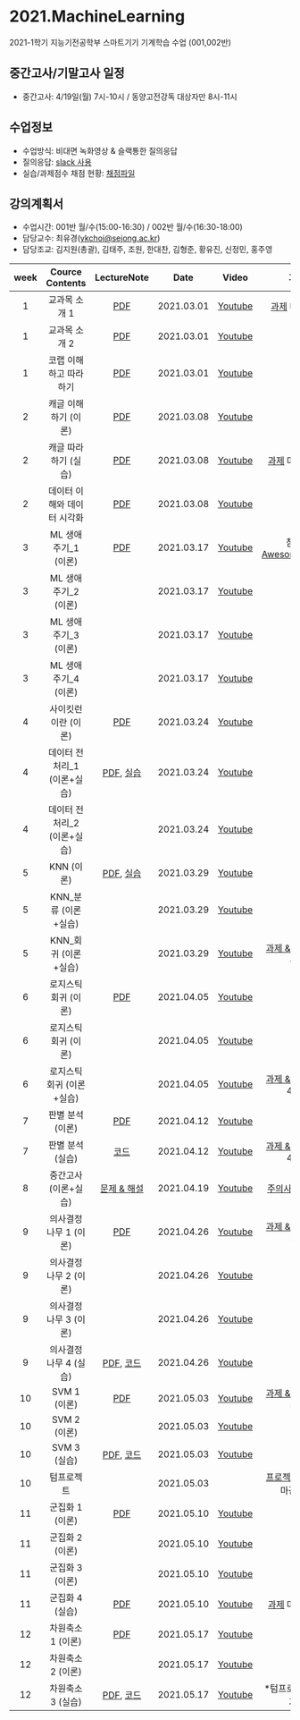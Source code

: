 # 2021.MachineLearning
2021-1학기 지능기전공학부 스마트기기 기계학습 수업 (001,002반)

## 중간고사/기말고사 일정
- 중간고사: 4/19일(월) 7시-10시 / 동양고전강독 대상자만 8시-11시

## 수업정보
- 수업방식: 비대면 녹화영상 & 슬랙통한 질의응답
- 질의응답: [slack 사용](https://2021-machinelearning.slack.com)
- 실습/과제점수 채점 현황: [채점파일](https://docs.google.com/spreadsheets/d/1GqRQg1I8KcUrwOh4uqUR--k8e5wBq8qfCyc7WD_5vmQ/edit?usp=sharing)

## 강의계획서
- 수업시간: 001반 월/수(15:00-16:30) / 002반 월/수(16:30-18:00) 
- 담당교수: 최유경(ykchoi@sejong.ac.kr)
- 담당조교: 김지원(총괄), 김태주, 조원, 한대찬, 김형준, 황유진, 신정민, 홍주영

| week | Cource Contents | LectureNote | Date |  Video | 과제 | 
|:---:|:---:|:---:|:---:|:---:|:---:| 
| 1 | 교과목 소개 1| [PDF](https://github.com/sejongresearch/2021.MachineLearning/blob/main/LectureNote/%5B%E1%84%80%E1%85%B5%E1%84%80%E1%85%A8%E1%84%92%E1%85%A1%E1%86%A8%E1%84%89%E1%85%B3%E1%86%B8%5D%5B1%E1%84%8C%E1%85%AE%E1%84%8E%E1%85%A1%5D%20%E1%84%80%E1%85%AA%E1%84%86%E1%85%A9%E1%86%A8%E1%84%89%E1%85%A9%E1%84%80%E1%85%A2%20I.pdf) | 2021.03.01 | [Youtube](https://youtu.be/feI7rz5JGXo) | [과제](https://github.com/sejongresearch/2021.MachineLearning/blob/main/Labs/1%EC%A3%BC%EC%B0%A8/readme.md) 마감 3/7 |
| 1 | 교과목 소개 2| [PDF](https://github.com/sejongresearch/2021.MachineLearning/blob/main/LectureNote/%5B%E1%84%80%E1%85%B5%E1%84%80%E1%85%A8%E1%84%92%E1%85%A1%E1%86%A8%E1%84%89%E1%85%B3%E1%86%B8%5D%5B1%E1%84%8C%E1%85%AE%E1%84%8E%E1%85%A1%5D%20%E1%84%80%E1%85%AA%E1%84%86%E1%85%A9%E1%86%A8%E1%84%89%E1%85%A9%E1%84%80%E1%85%A2%20II.pdf) | 2021.03.01 | [Youtube](https://youtu.be/LobB91jPDnE) |  |
| 1 | 코랩 이해하고 따라하기 | [PDF](https://github.com/sejongresearch/2021.MachineLearning/blob/main/LectureNote/%5B%E1%84%80%E1%85%B5%E1%84%80%E1%85%A8%E1%84%92%E1%85%A1%E1%86%A8%E1%84%89%E1%85%B3%E1%86%B8%5D%5B1%E1%84%8C%E1%85%AE%E1%84%8E%E1%85%A1%5D%20MissingSemester_Colab.pdf) | 2021.03.01 |  [Youtube](https://youtu.be/NUb1Nyz6BuI) |  |
| 2 | 캐글 이해하기 (이론) | [PDF](https://github.com/sejongresearch/2021.MachineLearning/blob/main/LectureNote/%5B%E1%84%80%E1%85%B5%E1%84%80%E1%85%A8%E1%84%92%E1%85%A1%E1%86%A8%E1%84%89%E1%85%B3%E1%86%B8%5D%5B2%E1%84%8C%E1%85%AE%E1%84%8E%E1%85%A1%5D%20MissingSemester_Kaggle_%E1%84%8B%E1%85%B5%E1%84%85%E1%85%A9%E1%86%AB.pdf) | 2021.03.08 | [Youtube](https://youtu.be/raEi_cPfoLU) | |
| 2 | 캐글 따라하기 (실습) | [PDF](https://github.com/sejongresearch/2021.MachineLearning/blob/main/LectureNote/%5B%E1%84%80%E1%85%B5%E1%84%80%E1%85%A8%E1%84%92%E1%85%A1%E1%86%A8%E1%84%89%E1%85%B3%E1%86%B8%5D%5B2%E1%84%8C%E1%85%AE%E1%84%8E%E1%85%A1%5D%20MissingSemester_Kaggle_%E1%84%89%E1%85%B5%E1%86%AF%E1%84%89%E1%85%B3%E1%86%B8.pdf) | 2021.03.08 | [Youtube](https://youtu.be/4xlaycPT-hQ) | [과제](https://github.com/sejongresearch/2021.MachineLearning/tree/main/Labs/2%EC%A3%BC%EC%B0%A8) 마감 3/14 |
| 2 | 데이터 이해와 데이터 시각화 | [PDF](https://github.com/sejongresearch/2021.MachineLearning/blob/main/LectureNote/%5B%E1%84%80%E1%85%B5%E1%84%80%E1%85%A8%E1%84%92%E1%85%A1%E1%86%A8%E1%84%89%E1%85%B3%E1%86%B8%5D%5B2%E1%84%8C%E1%85%AE%E1%84%8E%E1%85%A1%5D%20%E1%84%83%E1%85%A6%E1%84%8B%E1%85%B5%E1%84%90%E1%85%A5%20%E1%84%8B%E1%85%B5%E1%84%92%E1%85%A2%E1%84%8B%E1%85%AA%20%E1%84%89%E1%85%B5%E1%84%80%E1%85%A1%E1%86%A8%E1%84%92%E1%85%AA_%E1%84%8B%E1%85%B5%E1%84%85%E1%85%A9%E1%86%AB.pdf) | 2021.03.08 | [Youtube](https://youtu.be/jgLW_MVMD24) | |
| 3 | ML 생애주기_1 (이론) | [PDF](https://www.dropbox.com/s/nup3k0ssc0o6yi9/%5B%EA%B8%B0%EA%B3%84%ED%95%99%EC%8A%B5%5D%5B3%EC%A3%BC%EC%B0%A8%5D%20ML%EC%83%9D%EC%95%A0%EC%A3%BC%EA%B8%B0.pdf?dl=0) | 2021.03.17 | [Youtube](https://youtu.be/zbX4k_HYinQ) | 참고-[AwesomeMLOps](https://github.com/kelvins/awesome-mlops) |
| 3 | ML 생애주기_2 (이론) |  | 2021.03.17 | [Youtube](https://youtu.be/5yM-JkSAb7M) | |
| 3 | ML 생애주기_3 (이론) |  | 2021.03.17 | [Youtube](https://youtu.be/pXkX5Ai8Iks) | |
| 3 | ML 생애주기_4 (이론) |  | 2021.03.17 | [Youtube](https://youtu.be/ZTddSFuUBnE) | |
| 4 | 사이킷런이란 (이론) | [PDF](https://github.com/sejongresearch/2021.MachineLearning/blob/main/LectureNote/%5B%E1%84%80%E1%85%B5%E1%84%80%E1%85%A8%E1%84%92%E1%85%A1%E1%86%A8%E1%84%89%E1%85%B3%E1%86%B8%5D%5B4%E1%84%8C%E1%85%AE%E1%84%8E%E1%85%A1%5D%20%E1%84%89%E1%85%A1%E1%84%8B%E1%85%B5%E1%84%8F%E1%85%B5%E1%86%BA%E1%84%85%E1%85%A5%E1%86%AB%E1%84%8B%E1%85%B5%E1%84%85%E1%85%A1%E1%86%AB.pdf) | 2021.03.24 | [Youtube](https://youtu.be/NvczZp_uEL0) | |
| 4 | 데이터 전처리_1 (이론+실습) | [PDF](https://github.com/sejongresearch/2021.MachineLearning/blob/main/LectureNote/%5B%E1%84%80%E1%85%B5%E1%84%80%E1%85%A8%E1%84%92%E1%85%A1%E1%86%A8%E1%84%89%E1%85%B3%E1%86%B8%5D%5B4%E1%84%8C%E1%85%AE%E1%84%8E%E1%85%A1%5D%20%E1%84%8C%E1%85%A5%E1%86%AB%E1%84%8E%E1%85%A5%E1%84%85%E1%85%B5_wo.pdf), [실습](https://www.dropbox.com/s/v0jqimp82rzbtxg/4%EC%A3%BC%EC%B0%A8_%EB%8D%B0%EC%9D%B4%ED%84%B0%EC%A0%84%EC%B2%98%EB%A6%AC.zip?dl=0) | 2021.03.24 | [Youtube](https://youtu.be/Cqqr1WB5ZMk) | |
| 4 | 데이터 전처리_2 (이론+실습) |  | 2021.03.24 | [Youtube](https://youtu.be/vZvBI6_Qhhg) | |
| 5 | KNN (이론) | [PDF](https://github.com/sejongresearch/2021.MachineLearning/blob/main/LectureNote/%5B%E1%84%80%E1%85%B5%E1%84%80%E1%85%A8%E1%84%92%E1%85%A1%E1%86%A8%E1%84%89%E1%85%B3%E1%86%B8%5D%5B5%E1%84%8C%E1%85%AE%E1%84%8E%E1%85%A1%5D%20KNN.pdf), [실습](https://github.com/sejongresearch/2021.MachineLearning/blob/main/Labs/5%EC%A3%BC%EC%B0%A8/5%E1%84%8C%E1%85%AE%E1%84%8E%E1%85%A1_KNN.ipynb) | 2021.03.29 | [Youtube](https://youtu.be/Q5EAL920wn0) | |
| 5 | KNN_분류 (이론+실습) |  | 2021.03.29 | [Youtube](https://youtu.be/n3SYfSUB11E) | |
| 5 | KNN_회귀 (이론+실습) |  | 2021.03.29 | [Youtube](https://youtu.be/w5RWGz5BxBY) | [과제 & 해설](https://github.com/sejongresearch/2021.MachineLearning/blob/main/Labs/5%EC%A3%BC%EC%B0%A8/%EA%B3%BC%EC%A0%9C.md) 마감 4/4 |
| 6 | 로지스틱 회귀 (이론) | [PDF](https://github.com/sejongresearch/2021.MachineLearning/blob/main/LectureNote/%5B%E1%84%80%E1%85%B5%E1%84%80%E1%85%A8%E1%84%92%E1%85%A1%E1%86%A8%E1%84%89%E1%85%B3%E1%86%B8%5D%5B6%E1%84%8C%E1%85%AE%E1%84%8E%E1%85%A1%5D%20%E1%84%85%E1%85%A9%E1%84%8C%E1%85%B5%E1%84%89%E1%85%B3%E1%84%90%E1%85%B5%E1%86%A8%20%E1%84%92%E1%85%AC%E1%84%80%E1%85%B1%E1%84%87%E1%85%AE%E1%86%AB%E1%84%85%E1%85%B2.pdf) | 2021.04.05 | [Youtube](https://youtu.be/evnmeTN6z5Q) | |
| 6 | 로지스틱 회귀 (이론) |  | 2021.04.05 | [Youtube](https://youtu.be/2jknlNEP92Y) | |
| 6 | 로지스틱 회귀 (이론+실습) |  | 2021.04.05 | [Youtube](https://youtu.be/EPH7SoISuU4) | [과제 & 해설](https://github.com/sejongresearch/2021.MachineLearning/blob/main/Labs/6%EC%A3%BC%EC%B0%A8/%EA%B3%BC%EC%A0%9C.md) 마감 4/11|
| 7 | 판별 분석 (이론) | [PDF](https://github.com/sejongresearch/2021.MachineLearning/blob/main/LectureNote/%5B%E1%84%80%E1%85%B5%E1%84%80%E1%85%A8%E1%84%92%E1%85%A1%E1%86%A8%E1%84%89%E1%85%B3%E1%86%B8%5D%5B7%E1%84%8C%E1%85%AE%E1%84%8E%E1%85%A1%5D%20%E1%84%91%E1%85%A1%E1%86%AB%E1%84%87%E1%85%A7%E1%86%AF%E1%84%87%E1%85%AE%E1%86%AB%E1%84%89%E1%85%A5%E1%86%A8.pdf) | 2021.04.12 | [Youtube](https://youtu.be/YUQF5veIvxE) | |
| 7 | 판별 분석 (실습) | [코드](https://github.com/sejongresearch/2021.MachineLearning/blob/main/Labs/7%EC%A3%BC%EC%B0%A8/IRIS%E1%84%83%E1%85%A6%E1%84%8B%E1%85%B5%E1%84%90%E1%85%A5%E1%84%89%E1%85%A6%E1%86%BA_LDA_QDA.ipynb) | 2021.04.12 | [Youtube](https://youtu.be/K1Iw_ED2inY) | [과제 & 해설](https://github.com/sejongresearch/2021.MachineLearning/blob/main/Labs/7%EC%A3%BC%EC%B0%A8/%EA%B3%BC%EC%A0%9C.md) 마감 4/18|
| 8 | 중간고사 (이론+실습) | [문제 & 해설](https://github.com/sejongresearch/2021.MachineLearning/blob/main/Labs/8%EC%A3%BC%EC%B0%A8/Readme.md) | 2021.04.19 | [Youtube](https://youtu.be/XHSnsZbv9g4)  | [주의사항 자세히](https://github.com/sejongresearch/2021.MachineLearning/blob/main/LectureNote/%5B%EA%B8%B0%EA%B3%84%ED%95%99%EC%8A%B5%5D%5B8%EC%A3%BC%EC%B0%A8%5D%EC%A4%91%EA%B0%84%EA%B3%A0%EC%82%AC_%EC%A3%BC%EC%9D%98%EC%82%AC%ED%95%AD.md) |
| 9 | 의사결정나무 1 (이론) | [PDF](https://github.com/sejongresearch/2021.MachineLearning/blob/main/LectureNote/%5B%E1%84%80%E1%85%B5%E1%84%80%E1%85%A8%E1%84%92%E1%85%A1%E1%86%A8%E1%84%89%E1%85%B3%E1%86%B8%5D%5B9%E1%84%8C%E1%85%AE%E1%84%8E%E1%85%A1%5D%20%E1%84%8B%E1%85%B4%E1%84%89%E1%85%A1%E1%84%80%E1%85%A7%E1%86%AF%E1%84%8C%E1%85%A5%E1%86%BC%E1%84%82%E1%85%A1%E1%84%86%E1%85%AE_%E1%84%8B%E1%85%B5%E1%84%85%E1%85%A9%E1%86%AB.pdf) | 2021.04.26 | [Youtube](https://youtu.be/G4sdVjg9r7o) | [과제 & 해설](https://github.com/sejongresearch/2021.MachineLearning/blob/main/Labs/9%EC%A3%BC%EC%B0%A8/Readme.md) 마감 5/2 |
| 9 | 의사결정나무 2 (이론) |  | 2021.04.26 | [Youtube](https://youtu.be/A1pFwtzX1rI) | |
| 9 | 의사결정나무 3 (이론) |  | 2021.04.26 | [Youtube](https://youtu.be/uB94Fgk8ytw) | |
| 9 | 의사결정나무 4 (실습) | [PDF](https://github.com/sejongresearch/2021.MachineLearning/blob/main/LectureNote/%5B%E1%84%80%E1%85%B5%E1%84%80%E1%85%A8%E1%84%92%E1%85%A1%E1%86%A8%E1%84%89%E1%85%B3%E1%86%B8%5D%5B9%E1%84%8C%E1%85%AE%E1%84%8E%E1%85%A1%5D%20%E1%84%8B%E1%85%B4%E1%84%89%E1%85%A1%E1%84%80%E1%85%A7%E1%86%AF%E1%84%8C%E1%85%A5%E1%86%BC%E1%84%82%E1%85%A1%E1%84%86%E1%85%AE_%E1%84%89%E1%85%B5%E1%86%AF%E1%84%89%E1%85%B3%E1%86%B8.pdf), [코드](https://github.com/sejongresearch/2021.MachineLearning/tree/main/Labs/9%EC%A3%BC%EC%B0%A8) | 2021.04.26 | [Youtube](https://youtu.be/z683uUHlDeM) | |
| 10 | SVM 1 (이론) | [PDF](https://github.com/sejongresearch/2021.MachineLearning/blob/main/LectureNote/%5B%E1%84%80%E1%85%B5%E1%84%80%E1%85%A8%E1%84%92%E1%85%A1%E1%86%A8%E1%84%89%E1%85%B3%E1%86%B8%5D%5B10%E1%84%8C%E1%85%AE%E1%84%8E%E1%85%A1%5D%20SVM_%E1%84%8B%E1%85%B5%E1%84%85%E1%85%A9%E1%86%AB.pdf) | 2021.05.03 | [Youtube](https://youtu.be/Q2JGkVivq6U) | [과제 & 해설](https://github.com/sejongresearch/2021.MachineLearning/blob/main/Labs/10%EC%A3%BC%EC%B0%A8/readme.md) 마감 5/9 |
| 10 | SVM 2 (이론) |  | 2021.05.03 | [Youtube](https://youtu.be/smIEIrAuHqs) | |
| 10 | SVM 3 (실습) | [PDF](https://github.com/sejongresearch/2021.MachineLearning/blob/main/LectureNote/%5B%E1%84%80%E1%85%B5%E1%84%80%E1%85%A8%E1%84%92%E1%85%A1%E1%86%A8%E1%84%89%E1%85%B3%E1%86%B8%5D%5B10%E1%84%8C%E1%85%AE%E1%84%8E%E1%85%A1%5D%20SVM_%E1%84%89%E1%85%B5%E1%86%AF%E1%84%89%E1%85%B3%E1%86%B8.pdf), [코드](https://github.com/sejongresearch/2021.MachineLearning/tree/main/Labs/10%EC%A3%BC%EC%B0%A8) | 2021.05.03 | [Youtube](https://youtu.be/dWk6jqcsKBc) | |
| 10 | 텀프로젝트 |  | 2021.05.03 | | [프로젝트 설명서](https://github.com/sejongresearch/2021.MachineLearning/blob/main/Labs/Project.md), 마감 6/6|
| 11 | 군집화 1 (이론) | [PDF](https://github.com/sejongresearch/2021.MachineLearning/blob/main/LectureNote/%5B%E1%84%80%E1%85%B5%E1%84%80%E1%85%A8%E1%84%92%E1%85%A1%E1%86%A8%E1%84%89%E1%85%B3%E1%86%B8%5D%5B11%E1%84%8C%E1%85%AE%E1%84%8E%E1%85%A1%5D%20%E1%84%80%E1%85%AE%E1%86%AB%E1%84%8C%E1%85%B5%E1%86%B8%E1%84%92%E1%85%AA_%E1%84%8B%E1%85%B5%E1%84%85%E1%85%A9%E1%86%AB.pdf) | 2021.05.10 | [Youtube](https://youtu.be/JsKQjINDDR8) | |
| 11 | 군집화 2 (이론) |  | 2021.05.10 | [Youtube](https://youtu.be/uxGNLtYvc1M) | |
| 11 | 군집화 3 (이론) |  | 2021.05.10 | [Youtube](https://youtu.be/uBmprA3Mm-Y) | |
| 11 | 군집화 4 (실습) | [PDF](https://github.com/sejongresearch/2021.MachineLearning/blob/main/LectureNote/%5B%E1%84%80%E1%85%B5%E1%84%80%E1%85%A8%E1%84%92%E1%85%A1%E1%86%A8%E1%84%89%E1%85%B3%E1%86%B8%5D%5B11%E1%84%8C%E1%85%AE%E1%84%8E%E1%85%A1%5D%20%E1%84%80%E1%85%AE%E1%86%AB%E1%84%8C%E1%85%B5%E1%86%B8%E1%84%92%E1%85%AA_%E1%84%89%E1%85%B5%E1%86%AF%E1%84%89%E1%85%B3%E1%86%B8.pdf) | 2021.05.10 | [Youtube](https://youtu.be/foVbwm-Gg6k) | [과제](https://github.com/sejongresearch/2021.MachineLearning/tree/main/Labs/11%EC%A3%BC%EC%B0%A8) 마감 5/16 |
| 12 | 차원축소 1 (이론) | [PDF](https://github.com/sejongresearch/2021.MachineLearning/blob/main/LectureNote/%5B%E1%84%80%E1%85%B5%E1%84%80%E1%85%A8%E1%84%92%E1%85%A1%E1%86%A8%E1%84%89%E1%85%B3%E1%86%B8%5D%5B12%E1%84%8C%E1%85%AE%E1%84%8E%E1%85%A1%5D%20%E1%84%8E%E1%85%A1%E1%84%8B%E1%85%AF%E1%86%AB%E1%84%8E%E1%85%AE%E1%86%A8%E1%84%89%E1%85%A9_%E1%84%8B%E1%85%B5%E1%84%85%E1%85%A9%E1%86%AB.pdf) | 2021.05.17 | [Youtube](https://youtu.be/WihxNddvklw) | |
| 12 | 차원축소 2 (이론) |  | 2021.05.17 | [Youtube](https://youtu.be/Ho1vpYOsz0w) | |
| 12 | 차원축소 3 (실습) | [PDF](https://github.com/sejongresearch/2021.MachineLearning/blob/main/LectureNote/%5B%E1%84%80%E1%85%B5%E1%84%80%E1%85%A8%E1%84%92%E1%85%A1%E1%86%A8%E1%84%89%E1%85%B3%E1%86%B8%5D%5B12%E1%84%8C%E1%85%AE%E1%84%8E%E1%85%A1%5D%20%E1%84%8E%E1%85%A1%E1%84%8B%E1%85%AF%E1%86%AB%E1%84%8E%E1%85%AE%E1%86%A8%E1%84%89%E1%85%A9_%E1%84%89%E1%85%B5%E1%86%AF%E1%84%89%E1%85%B3%E1%86%B8.pdf), [코드](https://github.com/sejongresearch/2021.MachineLearning/blob/main/Labs/12%EC%A3%BC%EC%B0%A8/12%EC%A3%BC%EC%B0%A8_PCA.ipynb) | 2021.05.17 | [Youtube](https://youtu.be/XPU9ChyMukU) | *텀프로젝트 집중기간  |


